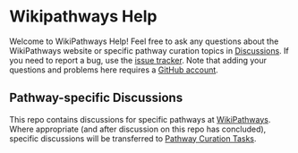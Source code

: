 # Wikipathways Help

Welcome to WikiPathways Help! Feel free to ask any questions about the WikiPathways website or specific pathway curation topics in [Discussions](https://github.com/wikipathways/wikipathways-help/discussions). If you need to report a bug, use the [issue tracker](https://github.com/wikipathways/wikipathways-help/discussions).
Note that adding your questions and problems here requires a [GitHub account](https://docs.github.com/en/get-started/onboarding/getting-started-with-your-github-account).

## Pathway-specific Discussions

This repo contains discussions for specific pathways at [WikiPathways](https://www.wikipathways.org/). Where appropriate (and after discussion on this repo has concluded), specific discussions will be transferred to [Pathway Curation Tasks](https://github.com/wikipathways/pathway-curation-tasks/issues). 
